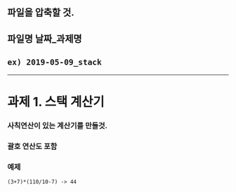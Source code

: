 ## 파일을 압축할 것.

## 파일명 날짜_과제명

## `ex) 2019-05-09_stack`

------------------------
# 과제 1. 스택 계산기
### 사칙연산이 있는 계산기를 만들것. 
### 괄호 연산도 포함

### 예제
```
(3+7)*(110/10-7) -> 44
```

